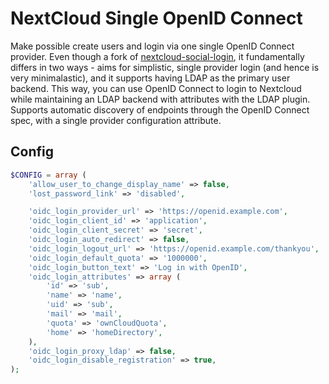 # NextCloud Single OpenID Connect

Make possible create users and login via one single OpenID Connect provider. Even though a fork of [nextcloud-social-login](https://github.com/zorn-v/nextcloud-social-login), it fundamentally differs in two ways - aims for simplistic, single provider login (and hence is very minimalastic), and it supports having LDAP as the primary user backend. This way, you can use OpenID Connect to login to Nextcloud while maintaining an LDAP backend with attributes with the LDAP plugin. Supports automatic discovery of endpoints through the OpenID Connect spec, with a single provider configuration attribute.

## Config

```php
$CONFIG = array (
    'allow_user_to_change_display_name' => false,
    'lost_password_link' => 'disabled',

    'oidc_login_provider_url' => 'https://openid.example.com',
    'oidc_login_client_id' => 'application',
    'oidc_login_client_secret' => 'secret',
    'oidc_login_auto_redirect' => false,
    'oidc_login_logout_url' => 'https://openid.example.com/thankyou',
    'oidc_login_default_quota' => '1000000',
    'oidc_login_button_text' => 'Log in with OpenID',
    'oidc_login_attributes' => array (
        'id' => 'sub',
        'name' => 'name',
        'uid' => 'sub',
        'mail' => 'mail',
        'quota' => 'ownCloudQuota',
        'home' => 'homeDirectory',
    ),
    'oidc_login_proxy_ldap' => false,
    'oidc_login_disable_registration' => true,
);
```
